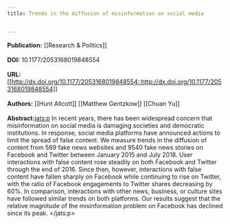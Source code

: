 ```yaml
---
title: Trends in the diffusion of misinformation on social media


---
```


**Publication:** [[Research & Politics]]<br><br>**DOI:** 10.1177/2053168019848554                                         
<br>**URL:**[[http://dx.doi.org/10.1177/2053168019848554::http://dx.doi.org/10.1177/2053168019848554]]<br><br>**Authors:** [[Hunt Allcott]] [[Matthew Gentzkow]] [[Chuan Yu]] <br><br>**Abstract:**<jats:p> In recent years, there has been widespread concern that misinformation on social media is damaging societies and democratic institutions. In response, social media platforms have announced actions to limit the spread of false content. We measure trends in the diffusion of content from 569 fake news websites and 9540 fake news stories on Facebook and Twitter between January 2015 and July 2018. User interactions with false content rose steadily on both Facebook and Twitter through the end of 2016. Since then, however, interactions with false content have fallen sharply on Facebook while continuing to rise on Twitter, with the ratio of Facebook engagements to Twitter shares decreasing by 60%. In comparison, interactions with other news, business, or culture sites have followed similar trends on both platforms. Our results suggest that the relative magnitude of the misinformation problem on Facebook has declined since its peak. </jats:p>

